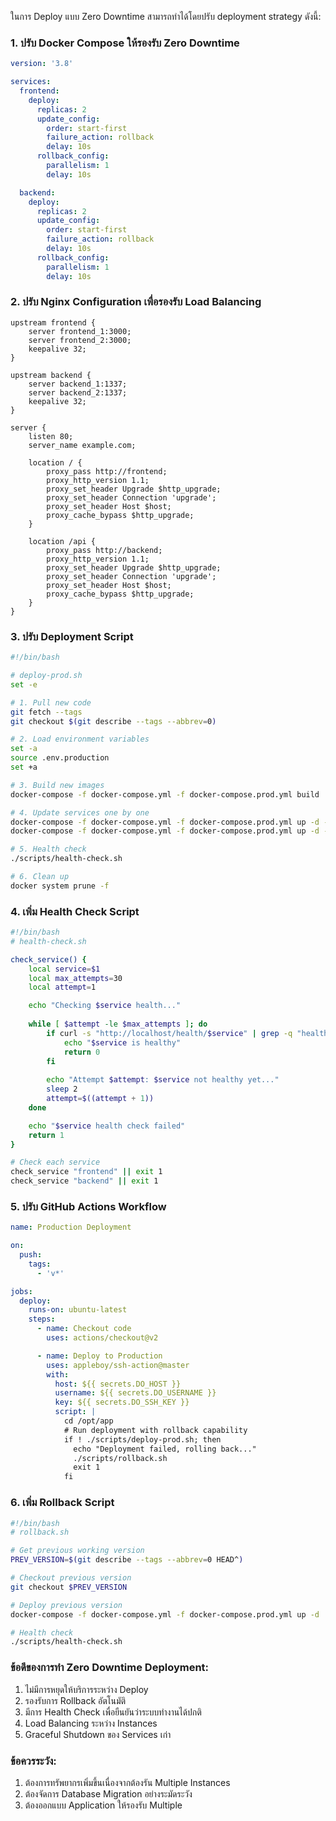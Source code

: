 ในการ Deploy แบบ Zero Downtime สามารถทำได้โดยปรับ deployment strategy ดังนี้:

### 1. ปรับ Docker Compose ให้รองรับ Zero Downtime

```yaml
version: '3.8'

services:
  frontend:
    deploy:
      replicas: 2
      update_config:
        order: start-first
        failure_action: rollback
        delay: 10s
      rollback_config:
        parallelism: 1
        delay: 10s

  backend:
    deploy:
      replicas: 2
      update_config:
        order: start-first
        failure_action: rollback
        delay: 10s
      rollback_config:
        parallelism: 1
        delay: 10s
```

### 2. ปรับ Nginx Configuration เพื่อรองรับ Load Balancing

```nginx
upstream frontend {
    server frontend_1:3000;
    server frontend_2:3000;
    keepalive 32;
}

upstream backend {
    server backend_1:1337;
    server backend_2:1337;
    keepalive 32;
}

server {
    listen 80;
    server_name example.com;

    location / {
        proxy_pass http://frontend;
        proxy_http_version 1.1;
        proxy_set_header Upgrade $http_upgrade;
        proxy_set_header Connection 'upgrade';
        proxy_set_header Host $host;
        proxy_cache_bypass $http_upgrade;
    }

    location /api {
        proxy_pass http://backend;
        proxy_http_version 1.1;
        proxy_set_header Upgrade $http_upgrade;
        proxy_set_header Connection 'upgrade';
        proxy_set_header Host $host;
        proxy_cache_bypass $http_upgrade;
    }
}
```

### 3. ปรับ Deployment Script

```bash
#!/bin/bash

# deploy-prod.sh
set -e

# 1. Pull new code
git fetch --tags
git checkout $(git describe --tags --abbrev=0)

# 2. Load environment variables
set -a
source .env.production
set +a

# 3. Build new images
docker-compose -f docker-compose.yml -f docker-compose.prod.yml build

# 4. Update services one by one
docker-compose -f docker-compose.yml -f docker-compose.prod.yml up -d --no-deps --scale frontend=2 frontend
docker-compose -f docker-compose.yml -f docker-compose.prod.yml up -d --no-deps --scale backend=2 backend

# 5. Health check
./scripts/health-check.sh

# 6. Clean up
docker system prune -f
```

### 4. เพิ่ม Health Check Script

```bash
#!/bin/bash
# health-check.sh

check_service() {
    local service=$1
    local max_attempts=30
    local attempt=1

    echo "Checking $service health..."
    
    while [ $attempt -le $max_attempts ]; do
        if curl -s "http://localhost/health/$service" | grep -q "healthy"; then
            echo "$service is healthy"
            return 0
        fi
        
        echo "Attempt $attempt: $service not healthy yet..."
        sleep 2
        attempt=$((attempt + 1))
    done

    echo "$service health check failed"
    return 1
}

# Check each service
check_service "frontend" || exit 1
check_service "backend" || exit 1
```

### 5. ปรับ GitHub Actions Workflow

```yaml
name: Production Deployment

on:
  push:
    tags:
      - 'v*'

jobs:
  deploy:
    runs-on: ubuntu-latest
    steps:
      - name: Checkout code
        uses: actions/checkout@v2

      - name: Deploy to Production
        uses: appleboy/ssh-action@master
        with:
          host: ${{ secrets.DO_HOST }}
          username: ${{ secrets.DO_USERNAME }}
          key: ${{ secrets.DO_SSH_KEY }}
          script: |
            cd /opt/app
            # Run deployment with rollback capability
            if ! ./scripts/deploy-prod.sh; then
              echo "Deployment failed, rolling back..."
              ./scripts/rollback.sh
              exit 1
            fi
```

### 6. เพิ่ม Rollback Script

```bash
#!/bin/bash
# rollback.sh

# Get previous working version
PREV_VERSION=$(git describe --tags --abbrev=0 HEAD^)

# Checkout previous version
git checkout $PREV_VERSION

# Deploy previous version
docker-compose -f docker-compose.yml -f docker-compose.prod.yml up -d

# Health check
./scripts/health-check.sh
```

### ข้อดีของการทำ Zero Downtime Deployment:

1. ไม่มีการหยุดให้บริการระหว่าง Deploy
2. รองรับการ Rollback อัตโนมัติ
3. มีการ Health Check เพื่อยืนยันว่าระบบทำงานได้ปกติ
4. Load Balancing ระหว่าง Instances
5. Graceful Shutdown ของ Services เก่า

### ข้อควรระวัง:

1. ต้องการทรัพยากรเพิ่มขึ้นเนื่องจากต้องรัน Multiple Instances
2. ต้องจัดการ Database Migration อย่างระมัดระวัง
3. ต้องออกแบบ Application ให้รองรับ Multiple